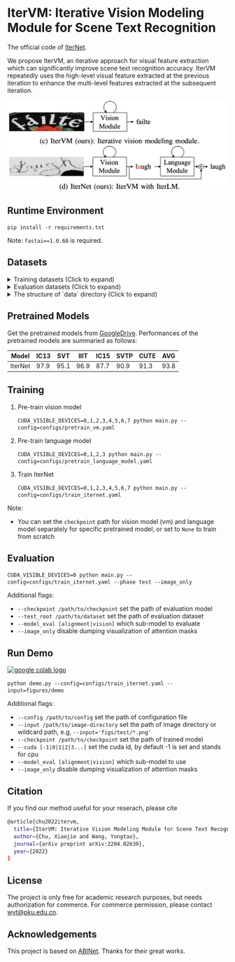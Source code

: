 # IterVM: Iterative Vision Modeling Module for Scene Text Recognition

The official code of [IterNet](https://arxiv.org/abs/2204.02630).

We propose IterVM, an iterative approach for visual feature extraction which can significantly improve scene text recognition accuracy.
IterVM repeatedly uses the high-level visual feature extracted at the previous iteration to enhance the multi-level features extracted at the subsequent iteration.


![framework](./figures/framework.png)


## Runtime Environment
```
pip install -r requirements.txt
```
Note: `fastai==1.0.60` is required.

## Datasets
<details>
  <summary>Training datasets (Click to expand) </summary>
    1. [MJSynth](http://www.robots.ox.ac.uk/~vgg/data/text/) (MJ): 
        - Use `tools/create_lmdb_dataset.py` to convert images into LMDB dataset
        - [LMDB dataset BaiduNetdisk(passwd:n23k)](https://pan.baidu.com/s/1mgnTiyoR8f6Cm655rFI4HQ)
    2. [SynthText](http://www.robots.ox.ac.uk/~vgg/data/scenetext/) (ST):
        - Use `tools/crop_by_word_bb.py` to crop images from original [SynthText](http://www.robots.ox.ac.uk/~vgg/data/scenetext/) dataset, and convert images into LMDB dataset by `tools/create_lmdb_dataset.py`
        - [LMDB dataset BaiduNetdisk(passwd:n23k)](https://pan.baidu.com/s/1mgnTiyoR8f6Cm655rFI4HQ)
    3. [WikiText103](https://s3.amazonaws.com/research.metamind.io/wikitext/wikitext-103-v1.zip), which is only used for pre-trainig language models:
        - Use `notebooks/prepare_wikitext103.ipynb` to convert text into CSV format.
        - [CSV dataset BaiduNetdisk(passwd:dk01)](https://pan.baidu.com/s/1yabtnPYDKqhBb_Ie9PGFXA)
</details>

<details>
  <summary>Evaluation datasets (Click to expand) </summary>
- Evaluation datasets, LMDB datasets can be downloaded from [BaiduNetdisk(passwd:1dbv)](https://pan.baidu.com/s/1RUg3Akwp7n8kZYJ55rU5LQ), [GoogleDrive](https://drive.google.com/file/d/1dTI0ipu14Q1uuK4s4z32DqbqF3dJPdkk/view?usp=sharing).
    1. ICDAR 2013 (IC13)
    2. ICDAR 2015 (IC15)
    3. IIIT5K Words (IIIT)
    4. Street View Text (SVT)
    5. Street View Text-Perspective (SVTP)
    6. CUTE80 (CUTE)
</details>

<details>
  <summary>The structure of `data` directory (Click to expand) </summary>
- The structure of `data` directory is
    ```
    data
    ├── charset_36.txt
    ├── evaluation
    │   ├── CUTE80
    │   ├── IC13_857
    │   ├── IC15_1811
    │   ├── IIIT5k_3000
    │   ├── SVT
    │   └── SVTP
    ├── training
    │   ├── MJ
    │   │   ├── MJ_test
    │   │   ├── MJ_train
    │   │   └── MJ_valid
    │   └── ST
    ├── WikiText-103.csv
    └── WikiText-103_eval_d1.csv
    ```
</details>

## Pretrained Models

Get the pretrained models from [GoogleDrive](https://drive.google.com/drive/folders/1C8NMI8Od8mQUMlsnkHNLkYj73kbAQ7Bl?usp=sharing). Performances of the pretrained models are summaried as follows:

|Model|IC13|SVT|IIIT|IC15|SVTP|CUTE|AVG|
|-|-|-|-|-|-|-|-|
|IterNet|97.9|95.1|96.9|87.7|90.9|91.3|93.8|

## Training

1. Pre-train vision model
    ```
    CUDA_VISIBLE_DEVICES=0,1,2,3,4,5,6,7 python main.py --config=configs/pretrain_vm.yaml
    ```
2. Pre-train language model
    ```
    CUDA_VISIBLE_DEVICES=0,1,2,3 python main.py --config=configs/pretrain_language_model.yaml
    ```
3. Train IterNet
    ```
    CUDA_VISIBLE_DEVICES=0,1,2,3,4,5,6,7 python main.py --config=configs/train_iternet.yaml
    ```
Note:
- You can set the `checkpoint` path for vision model (vm) and language model separately for specific pretrained model, or set to `None` to train from scratch


## Evaluation

```
CUDA_VISIBLE_DEVICES=0 python main.py --config=configs/train_iternet.yaml --phase test --image_only
```
Additional flags:
- `--checkpoint /path/to/checkpoint` set the path of evaluation model 
- `--test_root /path/to/dataset` set the path of evaluation dataset
- `--model_eval [alignment|vision]` which sub-model to evaluate
- `--image_only` disable dumping visualization of attention masks

## Run Demo
[<a href="https://colab.research.google.com/drive/1XmZGJzFF95uafmARtJMudPLLKBO2eXLv?usp=sharing"><img src="https://colab.research.google.com/assets/colab-badge.svg" alt="google colab logo"></a>](https://colab.research.google.com/drive/1XmZGJzFF95uafmARtJMudPLLKBO2eXLv?usp=sharing)

```
python demo.py --config=configs/train_iternet.yaml --input=figures/demo
```
Additional flags:
- `--config /path/to/config` set the path of configuration file 
- `--input /path/to/image-directory` set the path of image directory or wildcard path, e.g, `--input='figs/test/*.png'`
- `--checkpoint /path/to/checkpoint` set the path of trained model
- `--cuda [-1|0|1|2|3...]` set the cuda id, by default -1 is set and stands for cpu
- `--model_eval [alignment|vision]` which sub-model to use
- `--image_only` disable dumping visualization of attention masks


## Citation
If you find our method useful for your reserach, please cite
```bash 
@article{chu2022itervm,
  title={IterVM: Iterative Vision Modeling Module for Scene Text Recognition},
  author={Chu, Xiaojie and Wang, Yongtao},
  journal={arXiv preprint arXiv:2204.02630},
  year={2022}
}
 ```

## License
The project is only free for academic research purposes, but needs authorization for commerce. For commerce permission, please contact wyt@pku.edu.cn.

## Acknowledgements
This project is based on [ABINet](https://github.com/FangShancheng/ABINet.git).
Thanks for their great works.

